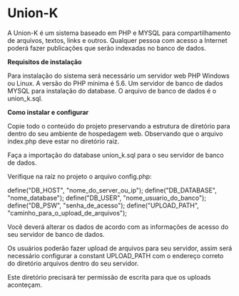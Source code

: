 # Union-K

A Union-K é um sistema baseado em PHP e MYSQL para compartilhamento de arquivos, textos, links e outros. Qualquer pessoa com acesso a Internet poderá fazer publicações que serão indexadas no banco de dados.

<b>Requisitos de instalação</b>

Para instalação do sistema será necessário um servidor web PHP Windows ou Linux. A versão do PHP mínima é 5.6. Um servidor de banco de dados MYSQL para instalação do database. O arquivo de banco de dados é o union_k.sql.

<b>Como instalar e configurar</b>

Copie todo o conteúdo do projeto preservando a estrutura de diretório para dentro do seu ambiente de hospedagem web. Observando que o arquivo index.php deve estar no diretório raiz.

Faça a importação do database union_k.sql para o seu servidor de banco de dados.

Verifique na raíz no projeto o arquivo config.php:

define("DB_HOST", "nome_do_server_ou_ip");
define("DB_DATABASE", "nome_database");
define("DB_USER", "nome_usuario_do_banco");
define("DB_PSW", "senha_de_acesso");
define("UPLOAD_PATH", "caminho_para_o_upload_de_arquivos");

Você deverá alterar os dados de acordo com as informações de acesso do seu servidor de banco de dados.

Os usuários poderão fazer upload de arquivos para seu servidor, assim será necessário configurar a constant UPLOAD_PATH com o endereço correto do diretório arquivos dentro do seu servidor.

Este diretório precisará ter permissão de escrita para que os uploads aconteçam.






